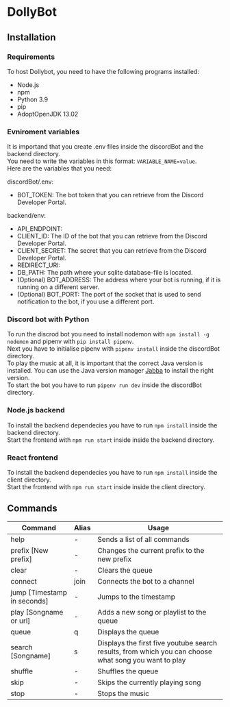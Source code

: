 # DollyBot

## Installation 
### Requirements 

To host Dollybot, you need to have the following programs installed:
- Node.js
- npm
- Python 3.9
- pip
- AdoptOpenJDK 13.02

### Evniroment variables
It is importand that you create .env files inside the discordBot and the backend directory.  
You need to write the variables in this format: `VARIABLE_NAME=value`.  
Here are the variables that you need:  

discordBot/.env:  
- BOT_TOKEN: The bot token that you can retrieve from the Discord Developer Portal.

backend/env:  
- API_ENDPOINT: 
- CLIENT_ID: The ID of the bot that you can retrieve from the Discord Developer Portal.
- CLIENT_SECRET: The secret that you can retrieve from the Discord Developer Portal.
- REDIRECT_URI: 
- DB_PATH: The path where your sqlite database-file is located.
- (Optional) BOT_ADDRESS: The address where your bot is running, if it is running on a different server.
- (Optional) BOT_PORT: The port of the socket that is used to send notification to the bot, if you use a different port.


### Discord bot with Python
To run the discrod bot you need to install nodemon with `npm install -g nodemon` and pipenv with `pip install pipenv`.  
Next you have to initialise pipenv with `pipenv install` inside the discordBot directory.  
To play the music at all, it is important that the correct Java version is installed. You can use the Java version manager [Jabba](https://github.com/shyiko/jabba) to install the right version.  
To start the bot you have to run `pipenv run dev` inside the discordBot directory.  


### Node.js backend  
To install the backend dependecies you have to run `npm install` inside the backend directory.  
Start the frontend with `npm run start` inside inside the backend directory.  


### React frontend  
To install the backend dependecies you have to run `npm install` inside the client directory.  
Start the frontend with `npm run start` inside inside the client directory.

## Commands
Command | Alias | Usage
------- | ----- | -----
help | - | Sends a list of all commands
prefix [New prefix] | - | Changes the current prefix to the new prefix
clear | - | Clears the queue
connect | join | Connects the bot to a channel
jump [Timestamp in seconds] | - | Jumps to the timestamp
play [Songname or url] | - | Adds a new song or playlist to the queue
queue | q | Displays the queue
search [Songname] | s | Displays the first five youtube search results, from which you can choose what song you want to play
shuffle | - | Shuffles the queue
skip | - | Skips the currently playing song
stop | - | Stops the music
